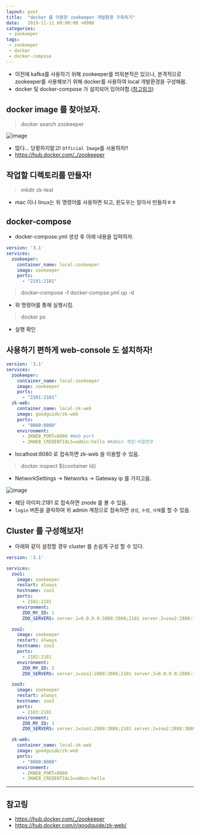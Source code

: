 ```yaml
---
layout: post
title:  "docker 를 이용한 zookeeper 개발환경 구축하기"
date:   2019-11-11 09:00:00 +0900
categories:
 - zookeeper
tags:
 - zookeeper   
 - docker
 - docker-compose
---
```


- 이전에 kafka를 사용하기 위해 zookeeper를 띄워본적은 있으나, 본격적으로 zookeeper를 사용해보기 위해 docker를 사용하여 local 개발환경을 구성해봄.
- docker 및 docker-compose 가 설치되어 있어야함.([참고링크](https://akageun.github.io/2019/09/10/docker-compose-local-kafka.html))

## docker image 를 찾아보자.
> docker search zookeeper

![image](https://user-images.githubusercontent.com/13219787/68592430-6e675680-04d6-11ea-804b-2b8e31791ebe.png)

- 많다... 당황하지말고! `Official Image`를 사용하자!!
- https://hub.docker.com/_/zookeeper

## 작업할 디렉토리를 만들자!
> mkdir zk-test

- mac 이나 linux는 위 명령어를 사용하면 되고, 윈도우는 알아서 만들자ㅎㅎ

## docker-compose
- docker-compose.yml 생성 후 아래 내용을 입력하자.

```yaml
version: '3.1'
services:
  zookeeper:
    container_name: local-zookeeper
    image: zookeeper
    ports:
      - "2181:2181"
```

> docker-compose -f docker-compse.yml up -d

- 위 명령어를 통해 실행시킴.

> docker ps 

- 실행 확인

## 사용하기 편하게 web-console 도 설치하자!
```yaml
version: '3.1'
services:
  zookeeper:
    container_name: local-zookeeper
    image: zookeeper
    ports:
      - "2181:2181"
  zk-web:
    container_name: local-zk-web
    image: goodguide/zk-web
    ports:
      - "8080:8080"
    environment:
      - ZKWEB_PORT=8080 #Web port
      - ZKWEB_CREDENTIALS=admin:hello #Admin 계정:비밀번호
```

- localhost:8080 로 접속하면 zk-web 을 이용할 수 있음.

> docker inspect ${container Id}

- NetworkSettings -> Networks -> Gateway ip 를 가지고옴.

![image](https://user-images.githubusercontent.com/13219787/68593115-1598bd80-04d8-11ea-90b6-c3285d2f51de.png)

- 해당 아이피:2181 로 접속하면 znode 를 볼 수 있음.
- `login` 버튼을 클릭하여 위 admin 계정으로 접속하면 `생성`, `수정`, `삭제`를 할 수 있음.

## Cluster 를 구성해보자!
- 아래와 같이 설정할 경우 cluster 를 손쉽게 구성 할 수 있다.

```yaml
version: '3.1'

services:
  zoo1:
    image: zookeeper
    restart: always
    hostname: zoo1
    ports:
      - 2181:2181
    environment:
      ZOO_MY_ID: 1
      ZOO_SERVERS: server.1=0.0.0.0:2888:3888;2181 server.2=zoo2:2888:3888;2181 server.3=zoo3:2888:3888;2181

  zoo2:
    image: zookeeper
    restart: always
    hostname: zoo2
    ports:
      - 2182:2181
    environment:
      ZOO_MY_ID: 2
      ZOO_SERVERS: server.1=zoo1:2888:3888;2181 server.2=0.0.0.0:2888:3888;2181 server.3=zoo3:2888:3888;2181

  zoo3:
    image: zookeeper
    restart: always
    hostname: zoo3
    ports:
      - 2183:2181
    environment:
      ZOO_MY_ID: 3
      ZOO_SERVERS: server.1=zoo1:2888:3888;2181 server.2=zoo2:2888:3888;2181 server.3=0.0.0.0:2888:3888;2181

  zk-web:
    container_name: local-zk-web
    image: goodguide/zk-web
    ports:
      - "8080:8080"
    environment:
      - ZKWEB_PORT=8080
      - ZKWEB_CREDENTIALS=admin:hello
```

---
## 참고링
- https://hub.docker.com/_/zookeeper
- https://hub.docker.com/r/goodguide/zk-web/
